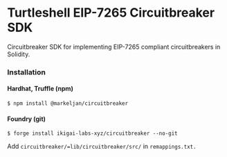 # Turtleshell EIP-7265 Circuitbreaker SDK

Circuitbreaker SDK for implementing EIP-7265 compliant circuitbreakers in Solidity.

### Installation

#### Hardhat, Truffle (npm)

```
$ npm install @markeljan/circuitbreaker
```

#### Foundry (git)

```
$ forge install ikigai-labs-xyz/circuitbreaker --no-git
```

Add `circuitbreaker/=lib/circuitbreaker/src/` in `remappings.txt.`


